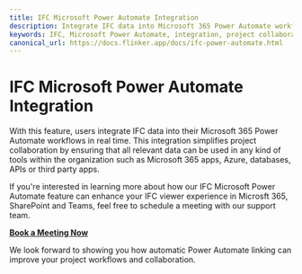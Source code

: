 ```yaml
---
title: IFC Microsoft Power Automate Integration
description: Integrate IFC data into Microsoft 365 Power Automate workflows in real time to simplify project collaboration.
keywords: IFC, Microsoft Power Automate, integration, project collaboration, Microsoft 365, SharePoint, Teams
canonical_url: https://docs.flinker.app/docs/ifc-power-automate.html
---
```


# IFC Microsoft Power Automate Integration

With this feature, users integrate IFC data into their Microsoft 365 Power Automate workflows in real time. This integration simplifies project collaboration by ensuring that all relevant data can be used in any kind of tools within the organization such as Microsoft 365 apps, Azure, databases, APIs or third party apps.

If you're interested in learning more about how our IFC Microsoft Power Automate feature can enhance your IFC viewer experience in Microsft 365, SharePoint and Teams, feel free to schedule a meeting with our support team.

[**Book a Meeting Now**](https://outlook.office365.com/book/SupportConsultingonlinemeeting@flinker.app/)

We look forward to showing you how automatic Power Automate linking can improve your project workflows and collaboration.



<br><br><br><br><br><br><br><br><br><br><br><br><br><br><br><br><br><br><br><br><br><br><br><br>


